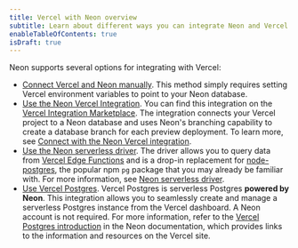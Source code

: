 ```yaml
---
title: Vercel with Neon overview
subtitle: Learn about different ways you can integrate Neon and Vercel
enableTableOfContents: true
isDraft: true
---
```


Neon supports several options for integrating with Vercel:

- [Connect Vercel and Neon manually](../guides/vercel-manual). This method simply requires setting Vercel environment variables to point to your Neon database.
- [Use the Neon Vercel Integration](https://vercel.com/integrations/neon). You can find this integration on the [Vercel Integration Marketplace](https://vercel.com/integrations). The integration connects your Vercel project to a Neon database and uses Neon's branching capability to create a database branch for each preview deployment. To learn more, see [Connect with the Neon Vercel integration](../vercel).
- [Use the Neon serverless driver](https://github.com/neondatabase/serverless). The driver allows you to query data from [Vercel Edge Functions](https://vercel.com/docs/concepts/functions/edge-functions) and is a drop-in replacement for [node-postgres](https://node-postgres.com/), the popular npm `pg` package that you may already be familiar with. For more information, see [Neon serverless driver](../serverless/serverless-driver).
- [Use Vercel Postgres](https://vercel.com/docs/storage/vercel-postgres). Vercel Postgres is serverless Postgres **powered by Neon**. This integration allows you to seamlessly create and manage a serverless Postgres instance from the Vercel dashboard. A Neon account is not required. For more information, refer to the [Vercel Postgres introduction](../guides/vercel-postgres) in the Neon documentation, which provides links to the information and resources on the Vercel site.
